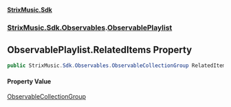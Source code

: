 #### [StrixMusic.Sdk](./index.md 'index')
### [StrixMusic.Sdk.Observables](./StrixMusic-Sdk-Observables.md 'StrixMusic.Sdk.Observables').[ObservablePlaylist](./StrixMusic-Sdk-Observables-ObservablePlaylist.md 'StrixMusic.Sdk.Observables.ObservablePlaylist')
## ObservablePlaylist.RelatedItems Property
```csharp
public StrixMusic.Sdk.Observables.ObservableCollectionGroup RelatedItems { get; }
```
#### Property Value
[ObservableCollectionGroup](./StrixMusic-Sdk-Observables-ObservableCollectionGroup.md 'StrixMusic.Sdk.Observables.ObservableCollectionGroup')  
